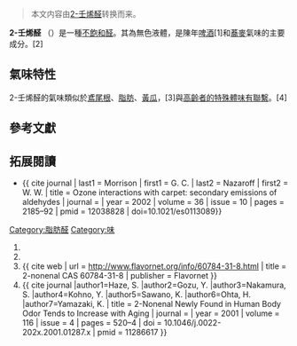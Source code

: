> 本文内容由[2-壬烯醛](https://zh.wikipedia.org/wiki/2-壬烯醛)转换而来。


**2-壬烯醛** （）是一種[不飽和](https://zh.wikipedia.org/wiki/飽和_\(化學\) "wikilink")[醛](../Page/醛.md "wikilink")。其為無色液體，是陳年[啤酒](../Page/啤酒.md "wikilink")\[1\]和[蕎麥](../Page/蕎麥.md "wikilink")氣味的主要成分。\[2\]

## 氣味特性

2-壬烯醛的氣味類似於[鳶尾根](https://zh.wikipedia.org/wiki/鳶尾根 "wikilink")、[脂肪](../Page/脂肪.md "wikilink")、[黃瓜](https://zh.wikipedia.org/wiki/黃瓜 "wikilink")，\[3\]與[高齡者的特殊體味有聯繫](../Page/老人味.md "wikilink")。\[4\]

## 參考文獻

## 拓展閱讀

  - {{ cite journal | last1 = Morrison | first1 = G. C. | last2 = Nazaroff | first2 = W. W. | title = Ozone interactions with carpet: secondary emissions of aldehydes | journal =  | year = 2002 | volume = 36 | issue = 10 | pages = 2185–92 | pmid = 12038828 | doi=10.1021/es0113089}}

[Category:脂肪醛](https://zh.wikipedia.org/wiki/Category:脂肪醛 "wikilink") [Category:味](https://zh.wikipedia.org/wiki/Category:味 "wikilink")

1.
2.
3.  {{ cite web | url = <http://www.flavornet.org/info/60784-31-8.html> | title = 2-nonenal CAS 60784-31-8 | publisher = Flavornet }}
4.  {{ cite journal |author1=Haze, S. |author2=Gozu, Y. |author3=Nakamura, S. |author4=Kohno, Y. |author5=Sawano, K. |author6=Ohta, H. |author7=Yamazaki, K. | title = 2-Nonenal Newly Found in Human Body Odor Tends to Increase with Aging | journal =  | year = 2001 | volume = 116 | issue = 4 | pages = 520–4 | doi = 10.1046/j.0022-202x.2001.01287.x | pmid = 11286617 }}